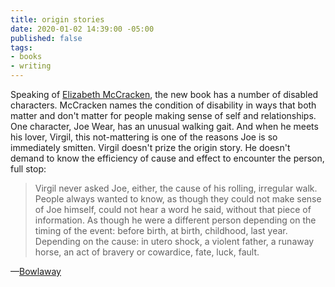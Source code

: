 ```yaml
---
title: origin stories
date: 2020-01-02 14:39:00 -05:00
published: false
tags:
- books
- writing
---
```


Speaking of [Elizabeth McCracken](https://sarahendren.com/2020/01/01/figments-and-fragments/), the new book has a number of disabled characters. McCracken names the condition of disability in ways that both matter and don't matter for people making sense of self and relationships. One character, Joe Wear, has an unusual walking gait. And when he meets his lover, Virgil, this not-mattering is one of the reasons Joe is so immediately smitten. Virgil doesn't prize the origin story. He doesn't demand to know the efficiency of cause and effect to encounter the person, full stop:

>Virgil never asked Joe, either, the cause of his rolling, irregular walk. People always wanted to know, as though they could not make sense of Joe himself, could not hear a word he said, without that piece of information. As though he were a different person depending on the timing of the event: before birth, at birth, childhood, last year. Depending on the cause: in utero shock, a violent father, a runaway horse, an act of bravery or cowardice, fate, luck, fault.

—[Bowlaway](https://www.indiebound.org/book/9780062862853)